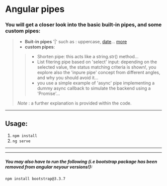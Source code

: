 # Angular pipes

### You will get a closer look into the basic built-in pipes, and some custom pipes:
> - **Buit-in pipes** '|' such as : uppercase, [date](https://angular.io/api/common/DatePipe)... [more](https://angular.io/guide/pipes)
> - **custom pipes**:
> > - Shorten pipe: this acts like a string.str() method... 
> > - List fitering pipe based on 'select' input: depending on the selected value, the status matching criteria is shown!, you explore also the 'inpure pipe' concept from different angles, and why you should avoid it...
> > - you use a simple example of 'async' pipe implementing a dummy async callback to simulate the backend using a 'Promise'...	
> 
> 
> 
> 
>*Note* : a further explanation is provided within the code.

- - -


## Usage:
1. `npm install`
2. `ng serve`


- - -

* * *

##### *You may also have to run the following (i.e bootstrap package has been removed from angular neyour versions!):*

`npm install bootstrap@3.3.7`





